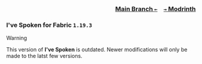 ### <p align=right>[Main Branch `←`](https://github.com/KrLite/Ive-Spoken)&emsp;[`→` Modrinth](https://modrinth.com/mod/ive-spoken)</p>

### I've Spoken for Fabric `1.19.3`

> [!WARNING]
> This version of **I've Spoken** is outdated. Newer modifications will only be made to the latst few versions.
